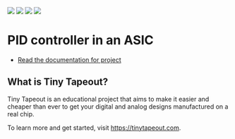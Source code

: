 ![](../../workflows/gds/badge.svg) ![](../../workflows/docs/badge.svg) ![](../../workflows/test/badge.svg) ![](../../workflows/fpga/badge.svg)

# PID controller in an ASIC

- [Read the documentation for project](docs/info.md)

## What is Tiny Tapeout?

Tiny Tapeout is an educational project that aims to make it easier and cheaper than ever to get your digital and analog designs manufactured on a real chip.

To learn more and get started, visit https://tinytapeout.com.
